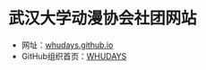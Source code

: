 # 武汉大学动漫协会社团网站

- 网址：[whudays.github.io](https://whudays.github.io/)
- GitHub组织首页：[WHUDAYS](https://github.com/WHUDAYS)
